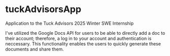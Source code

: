 # tuckAdvisorsApp
Application to the Tuck Advisors 2025 Winter SWE Internship

I've utilized the Google Docs API for users to be able to directly add a doc to their account; therefore, a log in to your account and authentication is neccessary. This functionality enables the users to quickly generate these documents and share them. 
